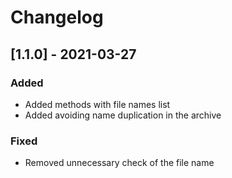 # Changelog

## [1.1.0] - 2021-03-27

### Added

- Added methods with file names list
- Added avoiding name duplication in the archive

### Fixed

- Removed unnecessary check of the file name 

